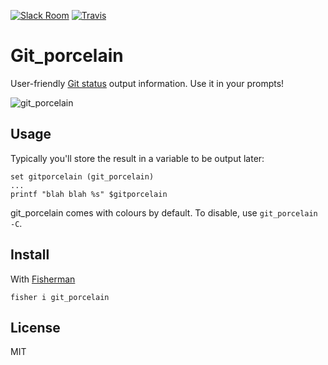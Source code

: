[![Slack Room][slack-badge]][slack-link]
[![Travis][travis-badge]][travis-link]

# Git_porcelain

User-friendly [Git status] output information. Use it in your prompts!

![git_porcelain]

## Usage
Typically you'll store the result in a variable to be output later:
```
set gitporcelain (git_porcelain)
...
printf "blah blah %s" $gitporcelain
```

git_porcelain comes with colours by default. To disable, use `git_porcelain -C`.

## Install

With [Fisherman]

```
fisher i git_porcelain
```

## License
MIT

[Git status]: https://git-scm.com/docs/git-status
[git_porcelain]: http://i.imgur.com/EvA0dNI.png

[slack-link]: https://fisherman-wharf.herokuapp.com/
[slack-badge]: https://img.shields.io/badge/slack-join%20the%20chat-00B9FF.svg?style=flat-square
[travis-badge]: https://travis-ci.org/jethrokuan/git_porcelain.svg?branch=master
[travis-link]: https://travis-ci.org/jethrokuan/git_porcelain
[Fisherman]: https://github.com/fisherman/fisherman
